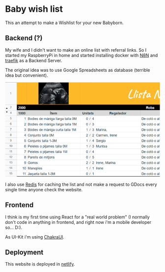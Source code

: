 # Baby wish list

This an attempt to make a Wishlist for your new Babyborn.

## Backend (?)
My wife and I didn't want to make an online list with referral links. So I started my RaspberryPi in home and started installing
docker with [N8N](https://n8n.io/) and [traefik](https://traefik.io/) as a Backend Server.

The original idea was to use Google Spreadsheets as database (terrible idea but convenient).

![spreadsheeet doc](./docs/img.png)

I also use [Redis](https://redis.io/) for caching the list and not make a request to GDocs every single time anyone check the website.

## Frontend

I think is my first time using React for a "real world problem" (I normally don't code in anything in frontend, and right now i'm a mobile developer so... D:).

As UI-Kit i'm using [ChakraUI](https://chakra-ui.com/).

## Deployment

This website is deployed in [netlify](https://www.netlify.com/).